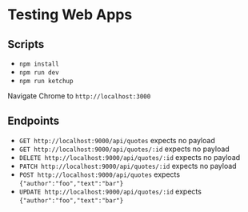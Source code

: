 # Testing Web Apps

## Scripts

- `npm install`
- `npm run dev`
- `npm run ketchup`

Navigate Chrome to `http://localhost:3000`

## Endpoints

- `GET http://localhost:9000/api/quotes` expects no payload
- `GET http://localhost:9000/api/quotes/:id` expects no payload
- `DELETE http://localhost:9000/api/quotes/:id` expects no payload
- `PATCH http://localhost:9000/api/quotes/:id` expects no payload
- `POST http://localhost:9000/api/quotes` expects `{"author":"foo","text":"bar"}`
- `UPDATE http://localhost:9000/api/quotes/:id` expects `{"author":"foo","text":"bar"}`
